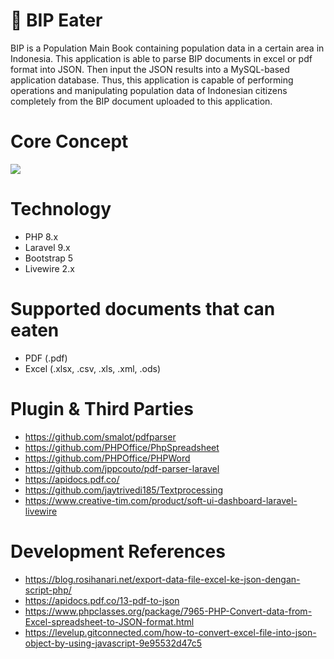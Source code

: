 # 🍖 BIP Eater
BIP is a Population Main Book containing population data in a certain area in Indonesia. This application is able to parse BIP documents in excel or pdf format into JSON. Then input the JSON results into a MySQL-based application database. Thus, this application is capable of performing operations and manipulating population data of Indonesian citizens completely from the BIP document uploaded to this application.

# Core Concept
<img src="https://gopa.koonek.net/public/cdn/BIPEaterDiagram.png">

# Technology
- PHP 8.x
- Laravel 9.x
- Bootstrap 5
- Livewire 2.x

# Supported documents that can eaten
- PDF (.pdf)
- Excel (.xlsx, .csv, .xls, .xml, .ods)

# Plugin & Third Parties
- https://github.com/smalot/pdfparser
- https://github.com/PHPOffice/PhpSpreadsheet
- https://github.com/PHPOffice/PHPWord
- https://github.com/jppcouto/pdf-parser-laravel
- https://apidocs.pdf.co/
- https://github.com/jaytrivedi185/Textprocessing
- https://www.creative-tim.com/product/soft-ui-dashboard-laravel-livewire

# Development References
- https://blog.rosihanari.net/export-data-file-excel-ke-json-dengan-script-php/
- https://apidocs.pdf.co/13-pdf-to-json
- https://www.phpclasses.org/package/7965-PHP-Convert-data-from-Excel-spreadsheet-to-JSON-format.html
- https://levelup.gitconnected.com/how-to-convert-excel-file-into-json-object-by-using-javascript-9e95532d47c5

